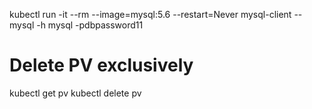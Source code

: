 

kubectl run -it --rm --image=mysql:5.6 --restart=Never mysql-client -- mysql -h mysql -pdbpassword11

# Delete PV exclusively
kubectl get pv
kubectl delete pv <PV-NAME>
